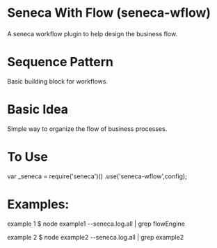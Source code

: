 # Seneca With Flow (seneca-wflow)
###
A seneca workflow plugin to help design the business flow.



# Sequence Pattern

Basic building block for workflows.  

# Basic Idea

Simple way to organize the flow of business processes.

# To Use

var _seneca = require('seneca')()
	.use('seneca-wflow',config);

# Examples:



example 1 $ node example1 --seneca.log.all | grep flowEngine

example 2 $ node example2 --seneca.log.all | grep example2
